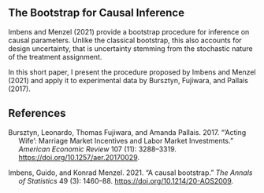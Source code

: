 ## The Bootstrap for Causal Inference

Imbens and Menzel (2021) provide a bootstrap procedure for inference on
causal parameters. Unlike the classical bootstrap, this also accounts
for design uncertainty, that is uncertainty stemming from the stochastic
nature of the treatment assignment.

In this short paper, I present the procedure proposed by Imbens and
Menzel (2021) and apply it to experimental data by Bursztyn, Fujiwara,
and Pallais (2017).

## References

<div id="refs" class="references csl-bib-body hanging-indent">

<div id="ref-Bursztyn_2017" class="csl-entry">

Bursztyn, Leonardo, Thomas Fujiwara, and Amanda Pallais. 2017. “’Acting
Wife’: Marriage Market Incentives and Labor Market Investments.”
*American Economic Review* 107 (11): 3288–3319.
<https://doi.org/10.1257/aer.20170029>.

</div>

<div id="ref-Imbens_2021" class="csl-entry">

Imbens, Guido, and Konrad Menzel. 2021. “<span class="nocase">A causal
bootstrap</span>.” *The Annals of Statistics* 49 (3): 1460–88.
<https://doi.org/10.1214/20-AOS2009>.

</div>

</div>
